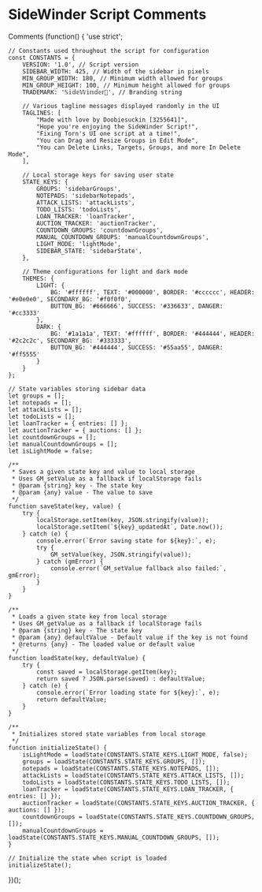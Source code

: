 # SideWinder Script Comments
Comments
(function() {
    'use strict';

    // Constants used throughout the script for configuration
    const CONSTANTS = {
        VERSION: '1.0', // Script version
        SIDEBAR_WIDTH: 425, // Width of the sidebar in pixels
        MIN_GROUP_WIDTH: 180, // Minimum width allowed for groups
        MIN_GROUP_HEIGHT: 100, // Minimum height allowed for groups
        TRADEMARK: '𝕊𝕚𝕕𝕖𝕎𝕚𝕟𝕕𝕖𝕣🔰', // Branding string

        // Various tagline messages displayed randomly in the UI
        TAGLINES: [
            "Made with love by Doobiesuckin [3255641]",
            "Hope you're enjoying the SideWinder Script!",
            "Fixing Torn's UI one script at a time!",
            "You can Drag and Resize Groups in Edit Mode",
            "You can Delete Links, Targets, Groups, and more In Delete Mode",
        ],
        
        // Local storage keys for saving user state
        STATE_KEYS: {
            GROUPS: 'sidebarGroups',
            NOTEPADS: 'sidebarNotepads',
            ATTACK_LISTS: 'attackLists',
            TODO_LISTS: 'todoLists',
            LOAN_TRACKER: 'loanTracker',
            AUCTION_TRACKER: 'auctionTracker',
            COUNTDOWN_GROUPS: 'countdownGroups',
            MANUAL_COUNTDOWN_GROUPS: 'manualCountdownGroups',
            LIGHT_MODE: 'lightMode',
            SIDEBAR_STATE: 'sidebarState',
        },

        // Theme configurations for light and dark mode
        THEMES: {
            LIGHT: {
                BG: '#ffffff', TEXT: '#000000', BORDER: '#cccccc', HEADER: '#e0e0e0', SECONDARY_BG: '#f0f0f0',
                BUTTON_BG: '#666666', SUCCESS: '#336633', DANGER: '#cc3333'
            },
            DARK: {
                BG: '#1a1a1a', TEXT: '#ffffff', BORDER: '#444444', HEADER: '#2c2c2c', SECONDARY_BG: '#333333',
                BUTTON_BG: '#444444', SUCCESS: '#55aa55', DANGER: '#ff5555'
            }
        }
    };

    // State variables storing sidebar data
    let groups = [];
    let notepads = [];
    let attackLists = [];
    let todoLists = [];
    let loanTracker = { entries: [] };
    let auctionTracker = { auctions: [] };
    let countdownGroups = [];
    let manualCountdownGroups = [];
    let isLightMode = false;

    /**
     * Saves a given state key and value to local storage
     * Uses GM_setValue as a fallback if localStorage fails
     * @param {string} key - The state key
     * @param {any} value - The value to save
     */
    function saveState(key, value) {
        try {
            localStorage.setItem(key, JSON.stringify(value));
            localStorage.setItem(`${key}_updatedAt`, Date.now());
        } catch (e) {
            console.error(`Error saving state for ${key}:`, e);
            try {
                GM_setValue(key, JSON.stringify(value));
            } catch (gmError) {
                console.error(`GM_setValue fallback also failed:`, gmError);
            }
        }
    }

    /**
     * Loads a given state key from local storage
     * Uses GM_getValue as a fallback if localStorage fails
     * @param {string} key - The state key
     * @param {any} defaultValue - Default value if the key is not found
     * @returns {any} - The loaded value or default value
     */
    function loadState(key, defaultValue) {
        try {
            const saved = localStorage.getItem(key);
            return saved ? JSON.parse(saved) : defaultValue;
        } catch (e) {
            console.error(`Error loading state for ${key}:`, e);
            return defaultValue;
        }
    }

    /**
     * Initializes stored state variables from local storage
     */
    function initializeState() {
        isLightMode = loadState(CONSTANTS.STATE_KEYS.LIGHT_MODE, false);
        groups = loadState(CONSTANTS.STATE_KEYS.GROUPS, []);
        notepads = loadState(CONSTANTS.STATE_KEYS.NOTEPADS, []);
        attackLists = loadState(CONSTANTS.STATE_KEYS.ATTACK_LISTS, []);
        todoLists = loadState(CONSTANTS.STATE_KEYS.TODO_LISTS, []);
        loanTracker = loadState(CONSTANTS.STATE_KEYS.LOAN_TRACKER, { entries: [] });
        auctionTracker = loadState(CONSTANTS.STATE_KEYS.AUCTION_TRACKER, { auctions: [] });
        countdownGroups = loadState(CONSTANTS.STATE_KEYS.COUNTDOWN_GROUPS, []);
        manualCountdownGroups = loadState(CONSTANTS.STATE_KEYS.MANUAL_COUNTDOWN_GROUPS, []);
    }

    // Initialize the state when script is loaded
    initializeState();
})();
